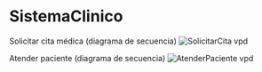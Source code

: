 # SistemaClinico
Solicitar cita médica (diagrama de secuencia)
![SolicitarCita vpd](https://user-images.githubusercontent.com/68206447/100185028-cd64f700-2eb0-11eb-8583-168a96c3acc0.png)

Atender paciente (diagrama de secuencia)
![AtenderPaciente vpd](https://user-images.githubusercontent.com/68206447/100185036-d48c0500-2eb0-11eb-8f06-3ac59c674801.png)
